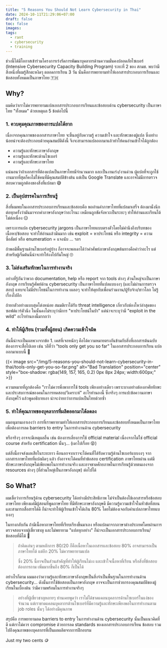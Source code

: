 ```yaml
---
title: "5 Reasons You Should Not Learn Cybersecurity in Thai"
date: 2024-10-11T21:29:06+07:00
draft: false
toc: false
images:
tags:
  - rant
  - cybersecurity
  - training
---
```


ช่วงนี้ได้มีโอกาสเข้าร่วมโครงการเร่งรัดการพัฒนาบุคลากรด้านความมั่นคงปลอดภัยไซเบอร์  (Intensive Cybersecurity Capacity Building Program) ระยะที่ 2 ของ สกมช. พบว่ามีสิ่งหนึ่งที่ผมรู้สึกตะหงิดๆ ตลอดการเรียน 3 วัน นั่นคือการพยายามทำให้เอกสารประกอบการเรียนและข้อสอบทั้งหมดเป็นภาษาไทย 🇹🇭

## Why?

ผมคิดว่าเราไม่ควรพยายามแปลเอกสารประกอบการเรียนและข้อสอบด้าน cybersecurity เป็นภาษาไทย "ทั้งหมด" ด้วยเหตุผล 5 ข้อต่อไปนี้

### 1. ควบคุมคุณภาพของการแปลได้ยาก

เนื่องจากคุณภาพของเอกสารภาษาไทย จะขึ้นอยู่กับความรู้ ความเข้าใจ และทักษะของผู้แปล ซึ่งอย่างน้อยน่าจะต้องประกอบด้วยคุณสมบัติดังนี้ จึงจะสามารถแปลออกมาแล้วทำให้คนอ่านเข้าใจได้ถูกต้อง

* ความรู้และทักษะภาษาอังกฤษ
* ความรู้และทักษะด้านไซเบอร์
* ความรู้และทักษะภาษาไทย

แน่นอนว่าถ้าเอกสารที่ต้องแปลเป็นภาษาไทยมีจำนวนมาก และเป็นงานเร่ง/งานด่วน ผู้แปลที่จะถูกใช้งานมากที่สุดก็คงไม่ใช่คนที่มีคุณสมบัติข้างต้น แต่เป็น Google Translate และอาจไม่มีการตรวจสอบความถูกต้องของสิ่งที่แปลมา 😅

### 2. เป็นอุปสรรคในการเรียนรู้

สิ่งที่ผมพบในเอกสารประกอบการเรียนและข้อสอบคือ พออ่านคำภาษาไทยที่แปลมาเสร็จ ต้องมานั่งนึกต่อทุกครั้งว่ามันมาจากคำภาษาอังกฤษว่าอะไรนะ เหมือนถูกขัดจังหวะเป็นระยะๆ ทำให้อ่านและเรียนได้ไม่ต่อเนื่อง 😑

เพราะการแปล cybersecurity jargons เป็นภาษาไทยแบบตรงตัวโดยไม่คำนึงถึงบริบทของเนื้อหา/ข้อสอบ จะทำให้อ่านแล้วมึนมาก เช่น exploit = หาประโยชน์ หรือ integrity = ความซื่อสัตย์ หรือ enumeration = แจงนับ ... ฯลฯ

ถ้าพอมีพื้นฐานด้านไซเบอร์อยู่บ้าง ก็อาจจะพอเดาได้ว่าคำศัพท์ภาษาอังกฤษต้นทางคือคำว่าอะไร แต่สำหรับผู้เริ่มต้นนี่น่าจะทำให้งงไปกันใหญ่ 🙄

### 3. ไม่ส่งเสริมทักษะในการทำงานจริง

อย่างที่รู้กันว่าพวก documentation, help หรือ report จาก tools ต่างๆ ส่วนใหญ่จะเป็นภาษาอังกฤษ การเรียนรู้ศัพท์ด้าน cybersecurity เป็นภาษาไทยที่แปลแบบงงๆ (และไม่ผ่านการตรวจสอบ) แทบจะไม่มีประโยชน์ในการทำงาน เผลอๆ จะทำให้คุยกับเพื่อนร่วมงาน/ผู้รับจ้าง/ชาวโลก ไม่รู้เรื่องไปอีก

ถ้ายกตัวอย่างแบบสุดโต่งหน่อย สมมติเราได้รับ threat intelligence เกี่ยวกับช่องโหว่ล่าสุดของซอฟต์แวร์ตัวนึง ในนั้นคงไม่ระบุว่ามีการ "หาประโยชน์ในป่า" แต่น่าจะระบุว่ามี "exploit in the wild" อะไรทำนองนี้มากกว่า



### 4. ทำให้ผู้เรียน (รวมทั้งผู้สอน) เกิดความเข้าใจผิด

อันนี้น่าจะเป็นผลพวงจากข้อ 1. เคสที่เจอหนักๆ คือได้ความหมายตรงกันข้ามกับสิ่งที่เอกสารต้นฉบับต้องการจะสื่อไปเลย เช่น วลีที่ว่า "tools only get you so far" ในเอกสารประกอบการเรียน แปลออกมาแบบนี้ 🥸

{{< image src="/img/5-reasons-you-should-not-learn-cybersecurity-in-thai/tools-only-get-you-so-far.png" alt="Bad Translation" position="center" style="box-shadow: rgba(149, 157, 165, 0.2) 0px 8px 24px; width:600px;" >}}

ความหมายที่ถูกต้องคือ "เราไม่ควรพึ่งพาการใช้ tools เพียงอย่างเดียว เพราะบางอย่างต้องอาศัยทักษะและประสบการณ์ของคนในการทดสอบ/วิเคราะห์" อะไรทำนองนี้ ซึ่งจริงๆ การแปะข้อความภาษาอังกฤษไว้ แล้วพูดอธิบายเอา น่าจะง่ายกว่าการแปลเป็นไทยด้วยซ้ำ

### 5. ทำให้คุณภาพของบุคลากรที่ผลิตออกมาได้ลดลง

ผมอนุมานเอาเองว่า การที่เราพยายามทำให้เอกสารประกอบการเรียนและข้อสอบทั้งหมดเป็นภาษาไทย เพื่อต้องการลด barriers to entry ในการทำงานด้าน cybersecurity

หรือจริงๆ อาจจะมีเหตุผลอื่น เช่น ต้องการเลี่ยงการใช้ official material เนื่องจากไม่ใช่ official course สำหรับ certification นั้นๆ... (เดาไปเรื่อย 😝)

แต่สิ่งนี้อาจส่งผลเสียในระยะยาว คือนอกจากเราจะได้คนที่ได้รับความรู้ด้านไซเบอร์แบบงงๆ จากเอกสารภาษาไทยที่แปลผิดๆ แล้ว ยังอาจจะได้คนที่ทำข้อสอบ certification ภาษาไทยผ่าน แต่มีทักษะภาษาอังกฤษไม่เพียงพอในการทำงานจริง และอาจขาดศักยภาพในการเรียนรู้ด้วยตนเองจาก resources ต่างๆ (ที่ส่วนใหญ่เป็นภาษาอังกฤษ) ต่อไปได้

## So What?

ผมเชื่อว่าการเรียนรู้ด้าน cybersecurity ได้อย่างมีประสิทธิภาพ ไม่จำเป็นต้องใช้เอกสารหรือข้อสอบภาษาไทย เพียงแค่มีผู้สอนที่พูดภาษาไทย ที่มีทักษะภาษาอังกฤษดี มีความรู้ความเข้าใจในหัวข้อที่สอน และสามารถสื่อสารได้ดี ก็น่าจะทำให้ผู้เรียนเข้าใจได้เกิน 80% โดยไม่ต้องเจอกับคำแปลภาษาไทยแบบงงๆ

ในทางกลับกัน ถ้ามีเนื้อหาภาษาไทยที่เรียบเรียงขึ้นมาเอง หรือแปลมาจากภาษาต่างประเทศโดยผ่านการตรวจสอบจากผู้เชี่ยวชาญ และไม่พยายาม "แปลทุกอย่าง" ก็น่าจะเป็นเอกสารประกอบการเรียน/ข้อสอบที่ดีได้ 🤔

> ถ้าคิดเล่นๆ ตามหลักการ 80/20 ก็คือเนื้อหาในเอกสารและข้อสอบ 80% อาจสามารถเป็นภาษาไทยได้ แต่อีก 20% ไม่ควรพยายามแปล
>
> ซึ่ง 20% นี้อาจเป็นส่วนสำคัญที่ทำให้ผู้เรียนไม่งง และเข้าใจเนื้อหาที่เรียน หรือสิ่งที่ข้อสอบต้องการถาม เพิ่มมากขึ้นถึง 80% ก็เป็นได้

อย่างไรก็ตาม ผมมองว่าความรู้และทักษะภาษาอังกฤษเป็นสิ่งจำเป็นพื้นฐานในการทำงานด้าน cybersecurity... ดังนั้นการใช้ข้อสอบเป็นภาษาอังกฤษ อาจจะเป็นการช่วยกรองคุณสมบัติของผู้เรียนในเบื้องต้น ว่ามีความพร้อมในการทำงานจริงๆ

> อย่างที่ผู้เชี่ยวชาญหลายๆ ท่านเคยพูดว่า เราไม่ได้ขาดแคลนบุคลากรด้านไซเบอร์ในแง่ของจำนวน แต่เราขาดแคลนบุคลากรด้านไซเบอร์ที่มีความรู้และทักษะเพียงพอในการทำงานตาม job roles นั้นๆ ได้อย่างมีคุณภาพ

สรุปคือ การพยายามลด barriers to entry ในการทำงานด้าน cybersecurity นั้นเป็นแนวคิดที่ดี แต่เราไม่ควร compromise ด้วยการลด standards ของเอกสารประกอบการเรียน ข้อสอบ รวมไปถึงคุณภาพของบุคลากรที่เป็นผลผลิตจากการฝึกอบรม

Just my two cents 🪙
